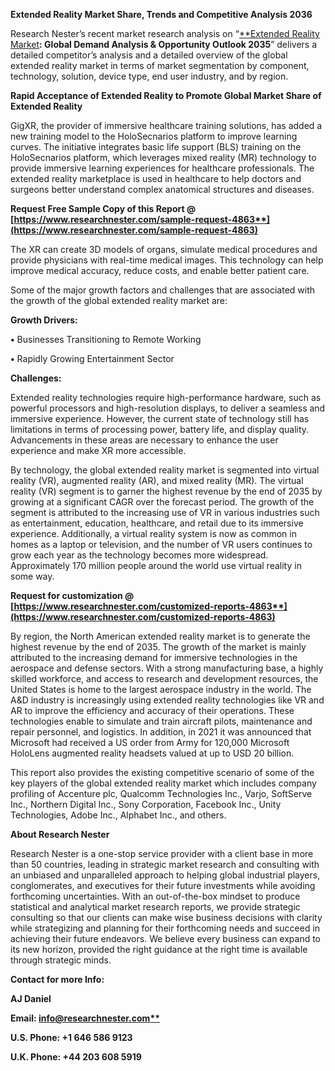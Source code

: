 ﻿**Extended Reality Market Share, Trends and Competitive Analysis 2036**

Research Nester’s recent market research analysis on “[**Extended Reality Market](https://www.researchnester.com/reports/extended-reality-market/4863)**: Global Demand Analysis & Opportunity Outlook 2035**” delivers a detailed competitor’s analysis and a detailed overview of the global extended reality market in terms of market segmentation by component, technology, solution, device type, end user industry, and by region.

**Rapid Acceptance of Extended Reality to Promote Global Market Share of Extended Reality**

GigXR, the provider of immersive healthcare training solutions, has added a new training model to the HoloSecnarios platform to improve learning curves. The initiative integrates basic life support (BLS) training on the HoloSecnarios platform, which leverages mixed reality (MR) technology to provide immersive learning experiences for healthcare professionals. The extended reality marketplace is used in healthcare to help doctors and surgeons better understand complex anatomical structures and diseases. 

**Request Free Sample Copy of this Report @ [https://www.researchnester.com/sample-request-4863**](https://www.researchnester.com/sample-request-4863)**

The XR can create 3D models of organs, simulate medical procedures and provide physicians with real-time medical images. This technology can help improve medical accuracy, reduce costs, and enable better patient care.

Some of the major growth factors and challenges that are associated with the growth of the global extended reality market are:

**Growth Drivers:**

**•**	Businesses Transitioning to Remote Working

**•**	Rapidly Growing Entertainment Sector

**Challenges:**

Extended reality technologies require high-performance hardware, such as powerful processors and high-resolution displays, to deliver a seamless and immersive experience. However, the current state of technology still has limitations in terms of processing power, battery life, and display quality. Advancements in these areas are necessary to enhance the user experience and make XR more accessible.

By technology, the global extended reality market is segmented into virtual reality (VR), augmented reality (AR), and mixed reality (MR). The virtual reality (VR) segment is to garner the highest revenue by the end of 2035 by growing at a significant CAGR over the forecast period. The growth of the segment is attributed to the increasing use of VR in various industries such as entertainment, education, healthcare, and retail due to its immersive experience. Additionally, a virtual reality system is now as common in homes as a laptop or television, and the number of VR users continues to grow each year as the technology becomes more widespread. Approximately 170 million people around the world use virtual reality in some way. 

**Request for customization @ [https://www.researchnester.com/customized-reports-4863**](https://www.researchnester.com/customized-reports-4863)**

By region, the North American extended reality market is to generate the highest revenue by the end of 2035. The growth of the market is mainly attributed to the increasing demand for immersive technologies in the aerospace and defense sectors. With a strong manufacturing base, a highly skilled workforce, and access to research and development resources, the United States is home to the largest aerospace industry in the world. The A&D industry is increasingly using extended reality technologies like VR and AR to improve the efficiency and accuracy of their operations. These technologies enable to simulate and train aircraft pilots, maintenance and repair personnel, and logistics. In addition, in 2021 it was announced that Microsoft had received a US order from Army for 120,000 Microsoft HoloLens augmented reality headsets valued at up to USD 20 billion.

This report also provides the existing competitive scenario of some of the key players of the global extended reality market which includes company profiling of Accenture plc, Qualcomm Technologies Inc., Varjo, SoftServe Inc., Northern Digital Inc., Sony Corporation, Facebook Inc., Unity Technologies, Adobe Inc., Alphabet Inc., and others. 

**About Research Nester**

Research Nester is a one-stop service provider with a client base in more than 50 countries, leading in strategic market research and consulting with an unbiased and unparalleled approach to helping global industrial players, conglomerates, and executives for their future investments while avoiding forthcoming uncertainties. With an out-of-the-box mindset to produce statistical and analytical market research reports, we provide strategic consulting so that our clients can make wise business decisions with clarity while strategizing and planning for their forthcoming needs and succeed in achieving their future endeavors. We believe every business can expand to its new horizon, provided the right guidance at the right time is available through strategic minds.

**Contact for more Info:**

**AJ Daniel**

**Email: [info@researchnester.com**](mailto:info@researchnester.com)**

**U.S. Phone: +1 646 586 9123** 

**U.K. Phone: +44 203 608 5919**
